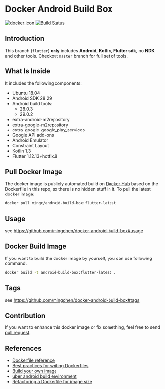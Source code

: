 # Docker Android Build Box

[![docker icon](https://dockeri.co/image/mingc/android-build-box)](https://hub.docker.com/r/mingc/android-build-box/)
[![Build Status](https://travis-ci.org/mingchen/docker-android-build-box.svg?branch=flutter)](https://travis-ci.org/mingchen/docker-android-build-box)

## Introduction

This branch (`flutter`) **only** includes **Android**, **Kotlin**, **Flutter sdk**, no **NDK** and other tools.
Checkout `master` branch for full set of tools.

## What Is Inside

It includes the following components:

* Ubuntu 18.04
* Android SDK 28 29
* Android build tools:
  * 28.0.3
  * 29.0.2
* extra-android-m2repository
* extra-google-m2repository
* extra-google-google\_play\_services
* Google API add-ons
* Android Emulator
* Constraint Layout
* Kotlin 1.3
* Flutter 1.12.13+hotfix.8

## Pull Docker Image

The docker image is publicly automated build on [Docker Hub](https://hub.docker.com/r/mingc/android-build-box/)
based on the Dockerfile in this repo, so there is no hidden stuff in it. To pull the latest docker image:

```bash
docker pull mingc/android-build-box:flutter-latest
```

## Usage

see https://github.com/mingchen/docker-android-build-box#usage

## Docker Build Image

If you want to build the docker image by yourself, you can use following command.

```bash
docker build -t android-build-box:flutter-latest .
```

## Tags

see https://github.com/mingchen/docker-android-build-box#tags

## Contribution

If you want to enhance this docker image or fix something, feel free to send [pull request](https://github.com/mingchen/docker-android-build-box/pull/new/flutter).

## References

* [Dockerfile reference](https://docs.docker.com/engine/reference/builder/)
* [Best practices for writing Dockerfiles](https://docs.docker.com/engine/userguide/eng-image/dockerfile_best-practices/)
* [Build your own image](https://docs.docker.com/engine/getstarted/step_four/)
* [uber android build environment](https://hub.docker.com/r/uber/android-build-environment/)
* [Refactoring a Dockerfile for image size](https://blog.replicated.com/refactoring-a-dockerfile-for-image-size/)
